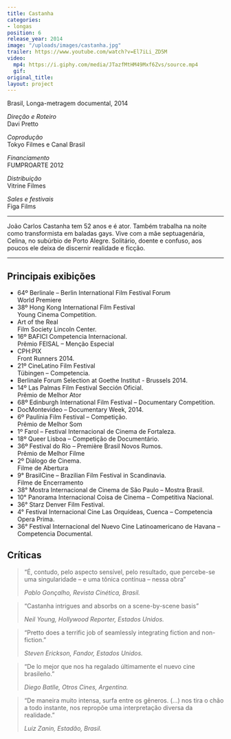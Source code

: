 ```yaml
---
title: Castanha
categories:
- longas
position: 6
release_year: 2014
image: "/uploads/images/castanha.jpg"
trailer: https://www.youtube.com/watch?v=El7iLi_ZD5M
video:
  mp4: https://i.giphy.com/media/JTazfMtHM49Mxf6Zvs/source.mp4
  gif: 
original_title: 
layout: project
---
```


Brasil, Longa-metragem documental, 2014

_Direção e Roteiro_  
Davi Pretto

_Coprodução_  
Tokyo Filmes e Canal Brasil

_Financiamento_  
FUMPROARTE 2012

_Distribuição_  
Vitrine Filmes

_Sales e festivais_  
Figa Films

---

João Carlos Castanha tem 52 anos e é ator. Também trabalha na noite como transformista em baladas gays. Vive com a mãe septuagenária, Celina, no subúrbio de Porto Alegre. Solitário, doente e confuso, aos poucos ele deixa de discernir realidade e ficção.

---

## Principais exibições

- 64º Berlinale – Berlin International Film Festival Forum  
  World Premiere
- 38º Hong Kong International Film Festival  
  Young Cinema Competition.
- Art of the Real  
  Film Society Lincoln Center.
- 16º BAFICI Competencia Internacional.  
  Prêmio FEISAL – Menção Especial
- CPH:PIX  
  Front Runners 2014.
- 21º CineLatino Film Festival  
  Tübingen – Competencia.
- Berlinale Forum Selection at Goethe Institut - Brussels 2014.
- 14º Las Palmas Film Festival Sección Oficial.  
  Prêmio de Melhor Ator
- 68º Edinburgh International Film Festival – Documentary Competition.
- DocMontevideo – Documentary Week, 2014.
- 6º Paulínia Film Festival – Competição.  
  Prêmio de Melhor Som
- 1º Farol – Festival Internacional de Cinema de Fortaleza.
- 18º Queer Lisboa – Competição de Documentário.
- 36º Festival do Rio – Première Brasil Novos Rumos.  
  Prêmio de Melhor Filme
- 2º Diálogo de Cinema.  
  Filme de Abertura
- 9° BrasilCine – Brazilian Film Festival in Scandinavia.  
  Filme de Encerramento
- 38° Mostra Internacional de Cinema de São Paulo – Mostra Brasil.
- 10° Panorama Internacional Coisa de Cinema – Competitiva Nacional.
- 36° Starz Denver Film Festival.
- 4° Festival Internacional Cine Las Orquídeas, Cuenca – Competencia Opera Prima.
- 36° Festival Internacional del Nuevo Cine Latinoamericano de Havana – Competencia Documental.

## Críticas

> “É, contudo, pelo aspecto sensível, pelo resultado, que percebe-se uma singularidade – e uma tônica contínua – nessa obra”
>
> _Pablo Gonçalho, Revista Cinética, Brasil._

> “Castanha intrigues and absorbs on a scene-by-scene basis”
>
> _Neil Young, Hollywood Reporter, Estados Unidos._

> “Pretto does a terrific job of seamlessly integrating fiction and non-fiction.”
>
> _Steven Erickson, Fandor, Estados Unidos._

> “De lo mejor que nos ha regalado últimamente el nuevo cine brasileño.”
>
> _Diego Batlle, Otros Cines, Argentina._

> “De maneira muito intensa, surfa entre os gêneros. (…) nos tira o chão a todo instante, nos repropõe uma interpretação diversa da realidade.”
>
> _Luiz Zanin, Estadão, Brasil._
